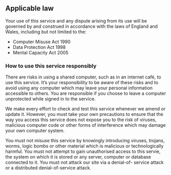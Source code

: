<h2 class="legend">Applicable law</h2>

Your use of this service and any dispute arising from its use will be governed by and construed in accordance with the laws of England and Wales, including but not limited to the:

- Computer Misuse Act 1990
- Data Protection Act 1998
- Mental Capacity Act 2005

### How to use this service responsibly

There are risks in using a shared computer, such as in an internet café, to use this service. It’s your responsibility to be aware of these risks and to avoid using any computer which may leave your personal information accessible to others. You are responsible if you choose to leave a computer unprotected while signed in to the service.

We make every effort to check and test this service whenever we amend or update it. However, you must take your own precautions to ensure that the way you access this service does not expose you to the risk of viruses, malicious computer code or other forms of interference which may damage your own computer system.

You must not misuse this service by knowingly introducing viruses, trojans, worms, logic bombs or other material which is malicious or technologically harmful. You must not attempt to gain unauthorised access to this servie, the system on which it is stored or any server, computer or database connected to it. You must not attack our site via a denial-of- service attack or a distributed denial-of-service attack.
